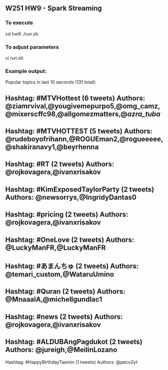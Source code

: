 ## W251 HW9 - Spark Streaming

### To execute

  cd hw9
  ./run.sh


### To adjust parameters

  vi run.sh


### Example output:

Popular topics in last 10 seconds (131 total):

Hashtag: #MTVHottest (6 tweets)
Authors: @ziamrvival,@yougivemepurpo5,@omg_camz,@mixerscffc98,@allgomezmatters,@_azra_tuba_
----------
Hashtag: #MTVHOTTEST (5 tweets)
Authors: @rudeboyofrihann,@ROGUEman2,@rogueeeee,@shakiranavy1,@beyrhenna
----------
Hashtag: #RT (2 tweets)
Authors: @rojkovagera,@ivanxrisakov
----------
Hashtag: #KimExposedTaylorParty (2 tweets)
Authors: @newsorrys,@IngridyDantas0
----------
Hashtag: #pricing (2 tweets)
Authors: @rojkovagera,@ivanxrisakov
----------
Hashtag: #OneLove (2 tweets)
Authors: @LuckyManFR,@LuckyManFR
----------
Hashtag: #あまんちゅ (2 tweets)
Authors: @temari_custom,@WataruUmino
----------
Hashtag: #Quran (2 tweets)
Authors: @MnaaalA,@michellgundlac1
----------
Hashtag: #news (2 tweets)
Authors: @rojkovagera,@ivanxrisakov
----------
Hashtag: #ALDUBAngPagdukot (2 tweets)
Authors: @jureigh,@MeilinLozano
----------
Hashtag: #HappyBirthdayTaemin (1 tweets)
Authors: @peco2yt

